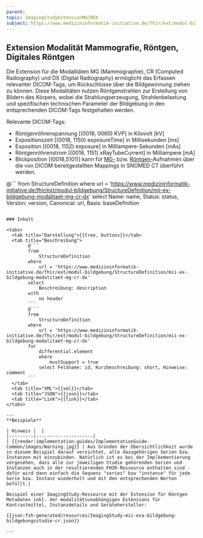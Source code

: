 ```yaml
---
parent:
topic: ImagingStudyExtensionMGCRDX
subject: https://www.medizininformatik-initiative.de/fhir/ext/modul-bildgebung/StructureDefinition/mii-ex-bildgebung-modalitaet-mg-cr-dx
---
```


## Extension Modalität Mammografie, Röntgen, Digitales Röntgen

Die Extension für die Modalitäten MG (Mammographie), CR (Computed Radiography) und DX (Digital Radiography) ermöglicht das Erfassen relevanter DICOM-Tags, um Rückschlüsse über die Bildgewinnung ziehen zu können. Diese Modalitäten nutzen Röntgenstrahlen zur Erstellung von Bildern des Körpers, wobei die Strahlungserzeugung, Strahlenbelastung und spezifischen technischen Parameter der Bildgebung in den entsprechenden DICOM-Tags festgehalten werden.

Relevante DICOM-Tags:

* Röntgenröhrenspannung [(0018, 0060) KVP] in Kilovolt [kV]
* Expositionszeit [(0018, 1150) exposureTime] in Millisekunden [ms]
* Exposition [(0018, 1152) exposure] in Milliampere-Sekunden [mAs]
* Röntgenröhrenstrom [(0018, 1151) xRayTubeCurrent] in Milliampere [mA]
* Blickposition [(0018,5101)] kann für [MG-](http://dicom.nema.org/medical/dicom/current/output/chtml/part16/sect_CID_4014.html) bzw. [Röntgen-](https://dicom.nema.org/medical/dicom/current/output/chtml/part16/sect_CID_4010.html)Aufnahmen über die von DICOM bereitgestellten Mappings in SNOMED CT überführt werden.

@```
from
    StructureDefinition
where
    url = 'https://www.medizininformatik-initiative.de/fhir/ext/modul-bildgebung/StructureDefinition/mii-ex-bildgebung-modalitaet-mg-cr-dx'
select
    Name: name, Status: status, Version: version, Canonical: url, Basis: baseDefinition
```

### Inhalt

<tabs>
  <tab title="Darstellung">{{tree, buttons}}</tab>
  <tab title="Beschreibung">
        @```
        from
	        StructureDefinition
        where
	        url = 'https://www.medizininformatik-initiative.de/fhir/ext/modul-bildgebung/StructureDefinition/mii-ex-bildgebung-modalitaet-mg-cr-dx'
        select
	        Beschreibung: description
        with
            no header
        ```
        @```
        from
            StructureDefinition
        where
            url = 'https://www.medizininformatik-initiative.de/fhir/ext/modul-bildgebung/StructureDefinition/mii-ex-bildgebung-modalitaet-mg-cr-dx'
        for
            differential.element
            where
                mustSupport = true
            select Feldname: id, Kurzbeschreibung: short, Hinweise: comment
        ```
  </tab>
  <tab title="XML">{{xml}}</tab>
  <tab title="JSON">{{json}}</tab>
  <tab title="Link">{{link}}</tab>
</tabs>

--- 
**Beispiele**

| Hinweis |  |
|---------|---------------------|
| {{render:implementation-guides/ImplementationGuide-Common/images/Warning.jpg}} | Aus Gründen der Übersichtlichkeit wurde in diesem Beispiel darauf verzichtet, alle dazugehörigen Serien bzw. Instanzen mit einzubinden. Natürlich ist es bei der Implkementierung vorgesehen, dass alle zur jeweiligen Studie gehörenden Serien und Instanzen auch in der resultierenden FHIR-Ressource enthalten sind - dafür wird dann einfach die Sequenz "series" bzw "instance" für jede Serie bzw. Instanz wiederholt und mit den entsprechenden Werten befüllt.|

Beispiel einer ImagingStudy-Ressource mit der Extension für Röntgen Metadaten inkl. der modalitätsunabhängigen Extensions für Kontrastmittel, Instanzdetails und Gerätehersteller:

{{json:fsh-generated/resources/ImagingStudy-mii-exa-bildgebung-bildgebungsstudie-cr.json}}

---
